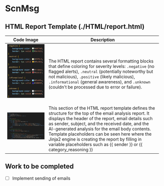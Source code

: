 # ScnMsg

## HTML Report Template (./HTML/report.html)
| Code Image | Description |
|------------|-------------|
| ![Screenshot](./readme_images/html_coloring.png)&nbsp;&nbsp;&nbsp;&nbsp;&nbsp;&nbsp;&nbsp;&nbsp;&nbsp;&nbsp;&nbsp;&nbsp;&nbsp;&nbsp;&nbsp; | The HTML report contains several formatting blocks that define coloring for severity levels: `.negative` (no flagged alerts), `.neutral` (potentially noteworthy but not malicious), `.positive` (likely malicious), `.informational` (general awareness), and `.unknown` (couldn't be processed due to error or failure). |
| ![Screenshot](./readme_images/html_top_report.png)&nbsp;&nbsp;&nbsp;&nbsp;&nbsp;&nbsp;&nbsp;&nbsp;&nbsp;&nbsp;&nbsp;&nbsp;&nbsp;&nbsp;&nbsp; | This section of the HTML report template defines the structure for the top of the email analysis report. It displays the header of the report, email details such as sender, subject, and the received date, and the AI-generated analysis for the email body contents. Template placeholders can be seen here where the Jinja2 engine is creating the report by filling in variable placeholders such as {{ sender }} or {{ category_reasoning }} |


## Work to be completed
- [ ] Implement sending of emails